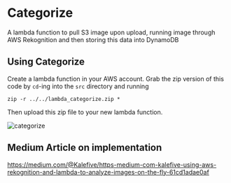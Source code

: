 # Categorize
A lambda function to pull S3 image upon upload, running image through AWS Rekognition and then storing this data into DynamoDB

## Using Categorize

Create a lambda function in your AWS account.
Grab the zip version of this code by `cd`-ing into the `src` directory and running
```
zip -r ../../lambda_categorize.zip *
```
Then upload this zip file to your new lambda function.

![categorize](https://user-images.githubusercontent.com/11951665/31162182-ddc7bafa-a8a9-11e7-830d-47a052c914cd.jpg)

## Medium Article on implementation
https://medium.com/@Kalefive/https-medium-com-kalefive-using-aws-rekognition-and-lambda-to-analyze-images-on-the-fly-61cd1adae0af
